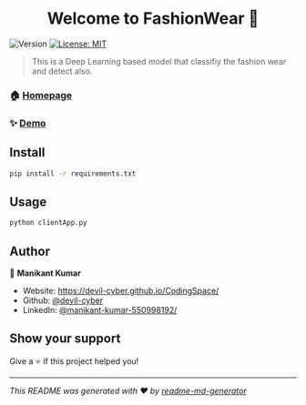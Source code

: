 <h1 align="center">Welcome to FashionWear 👋</h1>
<p>
  <img alt="Version" src="https://img.shields.io/badge/version-1.0.0-blue.svg?cacheSeconds=2592000" />
  <a href="#" target="_blank">
    <img alt="License: MIT" src="https://img.shields.io/badge/License-MIT-yellow.svg" />
  </a>
</p>

> This is a Deep Learning based model that classifiy the fashion wear and detect also.

### 🏠 [Homepage](httt://mani)

### ✨ [Demo](http://mani)

## Install

```sh
pip install -r requirements.txt
```

## Usage

```sh
python clientApp.py
```

## Author

👤 **Manikant Kumar**

* Website: https://devil-cyber.github.io/CodingSpace/
* Github: [@devil-cyber](https://github.com/devil-cyber)
* LinkedIn: [@manikant-kumar-550998192\/](https://linkedin.com/in/manikant-kumar-550998192\/)

## Show your support

Give a ⭐️ if this project helped you!

***
_This README was generated with ❤️ by [readme-md-generator](https://github.com/kefranabg/readme-md-generator)_